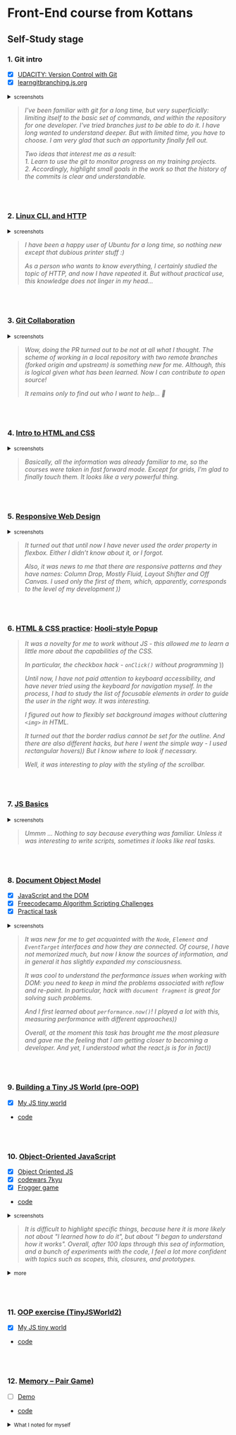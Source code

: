 # Front-End course from Kottans

## Self-Study stage

### 1. Git intro

- [x] [UDACITY: Version Control with Git](https://www.udacity.com/course/version-control-with-git--ud123)  
- [x] [learngitbranching.js.org](https://learngitbranching.js.org/)
<details>
  <summary>
    <small>screenshots</small>
  </summary>

  <img
    src="./screenshots/git-intro-udacity.png"
    alt="udacity screenshot"
    width="300">
  <img
    src="./screenshots/git-intro-learngitbranching.png"
    alt="learngitbranching screenshot"
    width="300">
</details>


>*I've been familiar with git for a long time, but very superficially: limiting itself to the basic set of commands, and within the repository for one developer. I've tried branches just to be able to do it. I have long wanted to understand deeper. But with limited time, you have to choose. I am very glad that such an opportunity finally fell out.*
>
>*Two ideas that interest me as a result:*  
>*1. Learn to use the git to monitor progress on my training projects.*  
>*2. Accordingly, highlight small goals in the work so that the history of the commits is clear and understandable.*

<br><br>


### 2. [Linux CLI, and HTTP](https://github.com/kottans/frontend/blob/master/tasks/linux-cli-http.md)

<details>
  <summary>
    <small>screenshots</small>
  </summary>

  <img
    src="./screenshots/linux-1.png"
    alt="linux quiz 1  screenshot"
    width="300">
  <img
    src="./screenshots/linux-2.png"
    alt="linux quiz 2 screenshot"
    width="300">
  <img
    src="./screenshots/linux-3.png"
    alt="linux quiz 3 screenshot"
    width="300">
  <img
    src="./screenshots/linux-4.png"
    alt="linux quiz 4 screenshot"
    width="300">
</details>

>*I have been a happy user of Ubuntu for a long time, so nothing new except that dubious printer stuff :)*
>
>*As a person who wants to know everything, I certainly studied the topic of HTTP, and now I have repeated it. But without practical use, this knowledge does not linger in my head...*

<br><br>


### 3. [Git Collaboration](https://github.com/kottans/frontend/blob/master/tasks/git-collaboration.md)

<details>
  <summary>
    <small>screenshots</small>
  </summary>
  <img 
    src="./screenshots/git-collab-udacity.png" 
    alt="udacity screenshot"
    width="300">
  <img 
    src="./screenshots/git-collab-learngitbranching.png" alt="learngitbranching screenshot"
    width="300">
</details>

>*Wow, doing the PR turned out to be not at all what I thought. The scheme of working in a local repository with two remote branches (forked origin and upstream) is something new for me. Although, this is logical given what has been learned. Now I can contribute to open source!*
>
>*It remains only to find out who I want to help... 	&#129300;*

<br><br>


### 4. [Intro to HTML and CSS](https://github.com/kottans/frontend/blob/master/tasks/html-css-intro.md)

<details>
  <summary>
    <small>screenshots</small>
  </summary>
  <img 
    style="border: 1px solid grey" 
    src="./screenshots/html_css_intro-1.png" 
    alt="udacity screenshot"
    width="300">
  <img 
    style="border: 1px solid grey" 
    src="./screenshots/html_css_intro-2.png" 
    alt="codeacademy screenshot"
    width="300">
  <img
    style="border: 1px solid grey"
    src="./screenshots/html_css_intro-3.png"
    alt="codeacademy screenshot"
    width="300">
</details>

>*Basically, all the information was already familiar to me, so the courses were taken in fast forward mode. Except for grids, I'm glad to finally touch them. It looks like a very powerful thing.*

<br><br>


### 5. [Responsive Web Design](https://github.com/kottans/frontend/blob/master/tasks/html-css-responsive.md)

<details>
  <summary>
    <small>screenshots</small>
  </summary>
  <img
    style="border: 1px solid grey" 
    src="./screenshots/responsive_web_design-1.png"
    alt="udacity screenshot"
    width="300">
  <img
    src="./screenshots/responsive_web_design-2.png"
    alt="codeacademy screenshot"
    width="300">
</details>

>*It turned out that until now I have never used the order property in flexbox. Either I didn’t know about it, or I forgot.*
>
>*Also, it was news to me that there are responsive patterns and they have names: Column Drop, Mostly Fluid, Layout Shifter and Off Canvas. I used only the first of them, which, apparently, corresponds to the level of my development ))*


<br><br>

### 6. [HTML & CSS practice](https://github.com/kottans/frontend/blob/master/tasks/html-css-popup.md): [Hooli-style Popup](https://github.com/Iakow/hooli-popup)

>*It was a novelty for me to work without JS - this allowed me to learn a little more about the capabilities of the CSS.*
>
>*In particular, the checkbox hack - `onClick()` without programming* ))
>
>*Until now, I have not paid attention to keyboard accessibility, and have never tried using the keyboard for navigation myself. In the process, I had to study the list of focusable elements in order to guide the user in the right way. It was interesting.*
>
>*I figured out how to flexibly set background images without cluttering  `<img>` in HTML.*
>
>*It turned out that the border radius cannot be set for the outline. And there are also different hacks, but here I went the simple way - I used rectangular hovers)) But I know where to look if necessary.*
>
>*Well, it was interesting to play with the styling of the scrollbar.*

<br><br>


### 7. [JS Basics](https://github.com/kottans/frontend/blob/master/tasks/js-basics.md)

<details>
  <summary>
    <small>screenshots</small>
  </summary>
  <img 
    style="border: 1px solid grey" 
    src="./screenshots/js_basics-1.png" 
    alt="udacity screenshot"
    width="300">
  <img 
    src="./screenshots/js_basics-2.png" 
    alt="codeacademy screenshot"
    width="300">
</details>

>*Ummm ... Nothing to say because everything was familiar. Unless it was interesting to write scripts, sometimes it looks like real tasks.*

<br><br>


### 8. [Document Object Model](https://github.com/kottans/frontend/blob/master/tasks/js-dom.md)
- [x] [JavaScript and the DOM](https://classroom.udacity.com/courses/ud117)  
- [x] [Freecodecamp Algorithm Scripting Challenges](https://learn.freecodecamp.org/javascript-algorithms-and-data-structures/intermediate-algorithm-scripting)
- [x] [Practical task](https://github.com/Iakow/kottans-js-dom)
<details>
  <summary>
    <small>screenshots</small>
  </summary>
  <img 
    style="border: 1px solid grey" 
    src="./screenshots/DOM-1.png" 
    alt="udacity screenshot"
    width="300">
  <img 
    src="./screenshots/DOM-2.png" 
    alt="codeacademy screenshot"
    width="300">
</details>

>*It was new for me to get acquainted with the `Node`, `Element` and `EventTarget` interfaces and how they are connected. Of course, I have not memorized much, but now I know the sources of information, and in general it has slightly expanded my consciousness.*
>
>*It was cool to understand the performance issues when working with DOM: you need to keep in mind the problems associated with reflow and re-paint. In particular, hack with `document fragment` is great for solving such problems.*
>
>*And I first learned about `performance.now()`! I played a lot with this, measuring performance with different approaches))*
>
>*Overall, at the moment this task has brought me the most pleasure and gave me the feeling that I am getting closer to becoming a developer. And yet, I understood what the react.js is for in fact))*

<br><br>


### 9. [Building a Tiny JS World (pre-OOP)](https://github.com/kottans/frontend/blob/master/tasks/js-pre-oop.md)
- [x] [My JS tiny world](https://github.com/Iakow/my-tiny-js-world)
- [code](https://github.com/kottans/frontend-2021-homeworks/blob/main/submissions/iakow/a-tiny-js-work/index.js)

<br><br>

### 10. [Object-Oriented JavaScript ](https://github.com/kottans/frontend/blob/master/tasks/js-oop.md)
- [x] [Object Oriented JS](https://classroom.udacity.com/courses/ud015)
- [x] [codewars 7kyu](https://www.codewars.com/users/Iakow)
- [x] [Frogger game](https://iakow.github.io/frontend-nanodegree-arcade-game/)
- [code](https://github.com/kottans/frontend-2021-homeworks/blob/main/submissions/iakow/object-oriented-js/app.js)
<details>
  <summary>
    <small>screenshots</small>
  </summary>
  <img 
    style="border: 1px solid grey" 
    src="./screenshots/OOP-JS-1.png" 
    alt="codewars screenshot"
    width="300">  
  <img 
    src="./screenshots/OOP-JS-2.png" 
    alt="udacity screenshot"
    width="300">
</details>  
  
>*It is difficult to highlight specific things, because here it is more likely not about "I learned how to do it", but about "I began to understand how it works". Overall, аfter 100 laps through this sea of information, and a bunch of experiments with the code, I feel a lot more confident with topics such as scopes, this, closures, and prototypes.*
<details>
  <summary>
    <small>more</small>
  </summary>

>*When you pass a method to another object and that object calls it, `this` behaves unexpectedly)) Now I understand why in React code such methods are bound in the constructor: behavior of `this` can be determined by only 4 rules, they should just be [memorized](https://github.com/getify/You-Dont-Know-JS/blob/1st-ed/this%20%26%20object%20prototypes/ch2.md).*
>
>*It took me a lot of time to understand that in OOP application, objects are not at all required to represent a strict tree-like hierarchy like components in a React application. That is, OOP objects are not React components at all!!! OMG))*
</details>

<br><br>

### 11. [OOP exercise (TinyJSWorld2)](https://github.com/kottans/frontend/blob/master/tasks/js-post-oop.md)
- [x] [My JS tiny world](https://iakow.github.io/my-tiny-js-world/)
- [code](https://github.com/kottans/frontend-2021-homeworks/blob/main/submissions/iakow/OOP-exercise/index.js)

<br><br>

### 12. [Memory – Pair Game)](https://github.com/kottans/frontend/blob/master/tasks/memory-pair-game.md)
- [ ] [Demo]()
- [code]( )

<details>
  <summary>
    <small>What I noted for myself</small>
  </summary>

> *`QuerySelectorAll()` and `getElementsBuy()` do seemingly the same work, but in reality the results are different: the first returns a [NodeList](https://developer.mozilla.org/en-US/docs/Web/API/NodeList), and the second returns [HTMLCollection](https://developer.mozilla.org/en-US/docs/Web/API/HTMLCollection). The last one cannot be iterated over `forEach()`, for example.*

>*This is the first time I have used `Map` consciously and finally realized its convenience. You can bind data to an `Element` without using `id` or custom built-in properties.*

>*And custom built-in properties of element, by the way, are erased if you try to pass an element somewhere in the DOM using `InnerHTML`*

>*I got to know Promises better and appreciated the benefits of replacing callbacks with them when working with asynchronous things.*

>*And by the way, what surprised me is that the rendering runs asynchronously.*
>```
>document.body.style.backgroundColor = 'red';
>alert('surprize!'); 
>```

>*At some point, I noticed that I accidentally created a global variable, forgetting to write `const` in the declaration. This didn't affect the app execution, but when I turned on `strict mode` - I found another one :facepalm: From now on, I will always `use strict`.*
</details>
